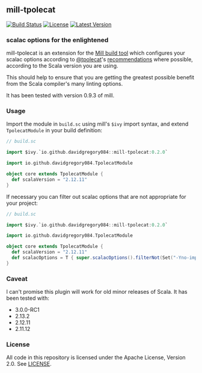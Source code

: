 ## mill-tpolecat

[![Build Status](https://api.travis-ci.org/DavidGregory084/mill-tpolecat.svg)](https://travis-ci.org/DavidGregory084/mill-tpolecat)
[![License](https://img.shields.io/github/license/DavidGregory084/mill-tpolecat.svg)](https://opensource.org/licenses/Apache-2.0)
[![Latest Version](https://img.shields.io/maven-central/v/io.github.davidgregory084/mill-tpolecat_2.13.svg)](http://search.maven.org/#search%7Cga%7C1%7Cg%3A%22io.github.davidgregory084%22%20AND%20a%3A%22mill-tpolecat_2.13%22)

### scalac options for the enlightened

mill-tpolecat is an extension for the [Mill build tool](https://github.com/lihaoyi/mill/) which configures your scalac options according to [@tpolecat](https://github.com/tpolecat)'s [recommendations](https://tpolecat.github.io/2017/04/25/scalac-flags.html) where possible, according to the Scala version you are using.

This should help to ensure that you are getting the greatest possible benefit from the Scala compiler's many linting options.

It has been tested with version 0.9.3 of mill.

### Usage

Import the module in `build.sc` using mill's `$ivy` import syntax, and extend `TpolecatModule` in your build definition:

```scala
// build.sc

import $ivy.`io.github.davidgregory084::mill-tpolecat:0.2.0`

import io.github.davidgregory084.TpolecatModule

object core extends TpolecatModule {
  def scalaVersion = "2.12.11"
}
```

If necessary you can filter out scalac options that are not appropriate for your project:

```scala
// build.sc

import $ivy.`io.github.davidgregory084::mill-tpolecat:0.2.0`

import io.github.davidgregory084.TpolecatModule

object core extends TpolecatModule {
  def scalaVersion = "2.12.11"
  def scalacOptions = T { super.scalacOptions().filterNot(Set("-Yno-imports")) }
}
```

### Caveat

I can't promise this plugin will work for old minor releases of Scala. It has been tested with:

* 3.0.0-RC1
* 2.13.2
* 2.12.11
* 2.11.12

### License

All code in this repository is licensed under the Apache License, Version 2.0.  See [LICENSE](./LICENSE).
